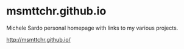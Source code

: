 # msmttchr.github.io
Michele Sardo personal homepage with links to my various projects.

http://msmttchr.github.io/
